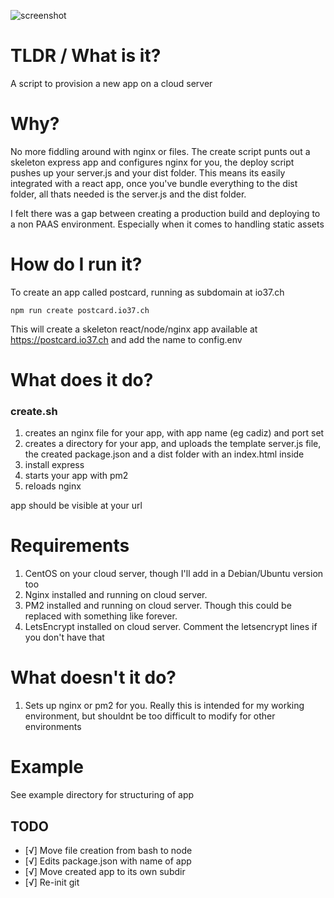 ![screenshot](https://wf29.io37.cc/public/d4.png)

# TLDR / What is it?

A script to provision a new app on a cloud server

# Why?

No more fiddling around with nginx or files. The create script punts out a skeleton express app and configures nginx for you, the deploy script pushes up your server.js and your dist folder. This means its easily integrated with a react app, once you've bundle everything to the dist folder, all thats needed is the server.js and the dist folder.

I felt there was a gap between creating a production build and deploying to a non PAAS environment. Especially when it comes to handling static assets


# How do I run it?

To create an app called postcard, running as subdomain at io37.ch
```
npm run create postcard.io37.ch
```

This will create a skeleton react/node/nginx app available at https://postcard.io37.ch and add the name to config.env

# What does it do?

### create.sh

1. creates an nginx file for your app, with app name (eg cadiz) and port set
2. creates a directory for your app, and uploads the template server.js file, the created package.json and a dist folder with an index.html inside
3. install express
4. starts your app with pm2 
5. reloads nginx

app should be visible at your url


# Requirements

1. CentOS on your cloud server, though I'll add in a Debian/Ubuntu version too
2. Nginx installed and running on cloud server. 
3. PM2 installed and running on cloud server. Though this could be replaced with something like forever.
4. LetsEncrypt installed on cloud server. Comment the letsencrypt lines if you don't have that

# What doesn't it do?

1. Sets up nginx or pm2 for you. Really this is intended for my working environment, but shouldnt be too difficult to modify for other environments


# Example

See example directory for structuring of app

## TODO

* [√]  Move file creation from bash to node
* [√]  Edits package.json with name of app
* [√]  Move created app to its own subdir
* [√]  Re-init git
